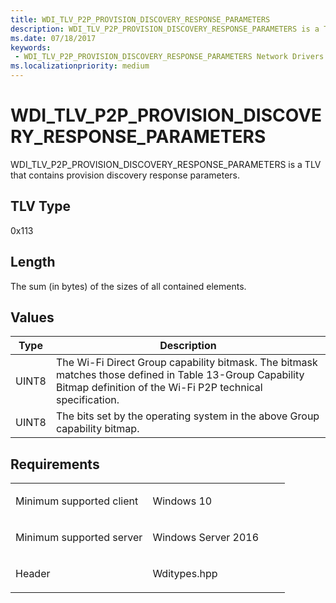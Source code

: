 ```yaml
---
title: WDI_TLV_P2P_PROVISION_DISCOVERY_RESPONSE_PARAMETERS
description: WDI_TLV_P2P_PROVISION_DISCOVERY_RESPONSE_PARAMETERS is a TLV that contains provision discovery response parameters.
ms.date: 07/18/2017
keywords:
 - WDI_TLV_P2P_PROVISION_DISCOVERY_RESPONSE_PARAMETERS Network Drivers Starting with Windows Vista
ms.localizationpriority: medium
---
```


# WDI\_TLV\_P2P\_PROVISION\_DISCOVERY\_RESPONSE\_PARAMETERS


WDI\_TLV\_P2P\_PROVISION\_DISCOVERY\_RESPONSE\_PARAMETERS is a TLV that contains provision discovery response parameters.

## TLV Type


0x113

## Length


The sum (in bytes) of the sizes of all contained elements.

## Values


| Type  | Description                                                                                                                                                           |
|-------|-----------------------------------------------------------------------------------------------------------------------------------------------------------------------|
| UINT8 | The Wi-Fi Direct Group capability bitmask. The bitmask matches those defined in Table 13-Group Capability Bitmap definition of the Wi-Fi P2P technical specification. |
| UINT8 | The bits set by the operating system in the above Group capability bitmap.                                                                                            |

 

Requirements
------------

<table>
<colgroup>
<col width="50%" />
<col width="50%" />
</colgroup>
<tbody>
<tr class="odd">
<td><p>Minimum supported client</p></td>
<td><p>Windows 10</p></td>
</tr>
<tr class="even">
<td><p>Minimum supported server</p></td>
<td><p>Windows Server 2016</p></td>
</tr>
<tr class="odd">
<td><p>Header</p></td>
<td>Wditypes.hpp</td>
</tr>
</tbody>
</table>

 

 




